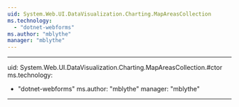 ```yaml
---
uid: System.Web.UI.DataVisualization.Charting.MapAreasCollection
ms.technology: 
  - "dotnet-webforms"
ms.author: "mblythe"
manager: "mblythe"
---
```


---
uid: System.Web.UI.DataVisualization.Charting.MapAreasCollection.#ctor
ms.technology: 
  - "dotnet-webforms"
ms.author: "mblythe"
manager: "mblythe"
---
